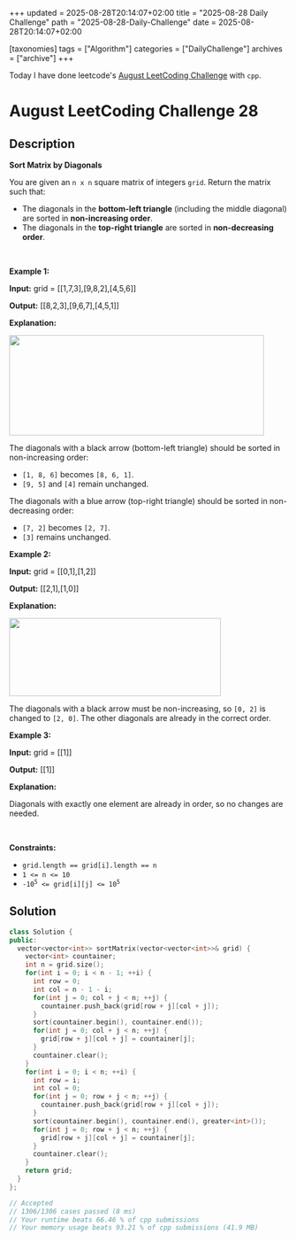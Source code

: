 +++
updated = 2025-08-28T20:14:07+02:00
title = "2025-08-28 Daily Challenge"
path = "2025-08-28-Daily-Challenge"
date = 2025-08-28T20:14:07+02:00

[taxonomies]
tags = ["Algorithm"]
categories = ["DailyChallenge"]
archives = ["archive"]
+++

Today I have done leetcode's [August LeetCoding Challenge](https://leetcode.com/problems/sort-matrix-by-diagonals/) with `cpp`.

<!-- more -->

# August LeetCoding Challenge 28

## Description

**Sort Matrix by Diagonals**

<p>You are given an <code>n x n</code> square matrix of integers <code>grid</code>. Return the matrix such that:</p>

<ul>
	<li>The diagonals in the <strong>bottom-left triangle</strong> (including the middle diagonal) are sorted in <strong>non-increasing order</strong>.</li>
	<li>The diagonals in the <strong>top-right triangle</strong> are sorted in <strong>non-decreasing order</strong>.</li>
</ul>

<p>&nbsp;</p>
<p><strong class="example">Example 1:</strong></p>

<div class="example-block">
<p><strong>Input:</strong> <span class="example-io">grid = [[1,7,3],[9,8,2],[4,5,6]]</span></p>

<p><strong>Output:</strong> <span class="example-io">[[8,2,3],[9,6,7],[4,5,1]]</span></p>

<p><strong>Explanation:</strong></p>

<p><img alt="" src="https://assets.leetcode.com/uploads/2024/12/29/4052example1drawio.png" style="width: 461px; height: 181px;" /></p>

<p>The diagonals with a black arrow (bottom-left triangle) should be sorted in non-increasing order:</p>

<ul>
	<li><code>[1, 8, 6]</code> becomes <code>[8, 6, 1]</code>.</li>
	<li><code>[9, 5]</code> and <code>[4]</code> remain unchanged.</li>
</ul>

<p>The diagonals with a blue arrow (top-right triangle) should be sorted in non-decreasing order:</p>

<ul>
	<li><code>[7, 2]</code> becomes <code>[2, 7]</code>.</li>
	<li><code>[3]</code> remains unchanged.</li>
</ul>
</div>

<p><strong class="example">Example 2:</strong></p>

<div class="example-block">
<p><strong>Input:</strong> <span class="example-io">grid = [[0,1],[1,2]]</span></p>

<p><strong>Output:</strong> <span class="example-io">[[2,1],[1,0]]</span></p>

<p><strong>Explanation:</strong></p>

<p><img alt="" src="https://assets.leetcode.com/uploads/2024/12/29/4052example2adrawio.png" style="width: 383px; height: 141px;" /></p>

<p>The diagonals with a black arrow must be non-increasing, so <code>[0, 2]</code> is changed to <code>[2, 0]</code>. The other diagonals are already in the correct order.</p>
</div>

<p><strong class="example">Example 3:</strong></p>

<div class="example-block">
<p><strong>Input:</strong> <span class="example-io">grid = [[1]]</span></p>

<p><strong>Output:</strong> <span class="example-io">[[1]]</span></p>

<p><strong>Explanation:</strong></p>

<p>Diagonals with exactly one element are already in order, so no changes are needed.</p>
</div>

<p>&nbsp;</p>
<p><strong>Constraints:</strong></p>

<ul>
	<li><code>grid.length == grid[i].length == n</code></li>
	<li><code>1 &lt;= n &lt;= 10</code></li>
	<li><code>-10<sup>5</sup> &lt;= grid[i][j] &lt;= 10<sup>5</sup></code></li>
</ul>


## Solution

``` cpp
class Solution {
public:
  vector<vector<int>> sortMatrix(vector<vector<int>>& grid) {
    vector<int> countainer;
    int n = grid.size();
    for(int i = 0; i < n - 1; ++i) {
      int row = 0;
      int col = n - 1 - i;
      for(int j = 0; col + j < n; ++j) {
        countainer.push_back(grid[row + j][col + j]);
      }
      sort(countainer.begin(), countainer.end());
      for(int j = 0; col + j < n; ++j) {
        grid[row + j][col + j] = countainer[j];
      }
      countainer.clear();
    }
    for(int i = 0; i < n; ++i) {
      int row = i;
      int col = 0;
      for(int j = 0; row + j < n; ++j) {
        countainer.push_back(grid[row + j][col + j]);
      }
      sort(countainer.begin(), countainer.end(), greater<int>());
      for(int j = 0; row + j < n; ++j) {
        grid[row + j][col + j] = countainer[j];
      }
      countainer.clear();
    }
    return grid;
  }
};

// Accepted
// 1306/1306 cases passed (8 ms)
// Your runtime beats 66.46 % of cpp submissions
// Your memory usage beats 93.21 % of cpp submissions (41.9 MB)
```
